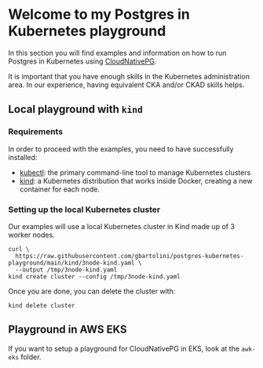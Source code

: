 # Welcome to my Postgres in Kubernetes playground

In this section you will find examples and information on how to
run Postgres in Kubernetes using [CloudNativePG](https://cloudnative-pg.io).

It is important that you have enough skills in the Kubernetes administration
area. In our experience, having equivalent CKA and/or CKAD skills helps.

## Local playground with `kind`

### Requirements

In order to proceed with the examples, you need to have successfully installed:

- [kubectl](https://kubernetes.io/docs/tasks/tools/install-kubectl/): the primary command-line tool to manage Kubernetes clusters
- [kind](https://kind.sigs.k8s.io/): a Kubernetes distribution that works inside Docker, creating a new container for each node.

### Setting up the local Kubernetes cluster

Our examples will use a local Kubernetes cluster in Kind made up of 3 worker
nodes.

```console
curl \
  https://raw.githubusercontent.com/gbartolini/postgres-kubernetes-playground/main/kind/3node-kind.yaml \
  --output /tmp/3node-kind.yaml
kind create cluster --config /tmp/3node-kind.yaml
```

Once you are done, you can delete the cluster with:

```console
kind delete cluster
```

## Playground in AWS EKS

If you want to setup a playground for CloudNativePG in EKS, look at the
`awk-eks` folder.
